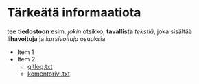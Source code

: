 # Tärkeätä informaatiota

tee **tiedostoon** esim. *jokin* otsikko, __tavallista__ _tekstiä_, joka sisältää __lihavoituja__ ja _kursivoituja_ osuuksia

* Item 1
* Item 2
  * [gitlog.txt](https://github.com/gitjms/ot-harjoitustyo/blob/master/laskarit/viikko1/gitlog.txt)
  * [komentorivi.txt](https://github.com/gitjms/ot-harjoitustyo/blob/master/laskarit/viikko1/komentorivi.txt)